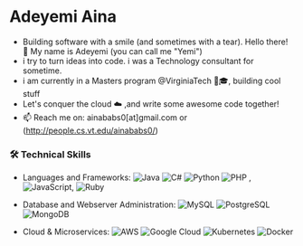 # Adeyemi Aina

- Building software with a smile (and sometimes with a tear). Hello there! 👋 My name is Adeyemi (you can call me "Yemi")
- i try to turn ideas into code. i was a Technology consultant for sometime.
- i am currently in a Masters program @VirginiaTech 💼🎓, building cool stuff
- Let's conquer the  cloud ☁️ ,and write some awesome code together!
- 📫 Reach me on: ainababs0[at]gmail.com or (http://people.cs.vt.edu/ainababs0/)

### 🛠️ Technical Skills
- Languages and Frameworks:  ![Java](https://img.shields.io/badge/-Java-red?style=flat&logo=java) ![C#](https://img.shields.io/badge/-CSharp-purple?style=flat&logo=c-sharp) ![Python](https://img.shields.io/badge/-Python-yellow?style=flat&logo=python) ![PHP](https://img.shields.io/badge/-PHP-blue?style=flat&logo=php) , ![JavaScript](https://img.shields.io/badge/-JavaScript-green?style=flat&logo=javascript), ![Ruby](https://img.shields.io/badge/-Ruby-orange?style=flat&logo=ruby)
  
- Database and Webserver Administration:  ![MySQL](https://img.shields.io/badge/-MySQL-blue?style=flat&logo=mysql) ![PostgreSQL](https://img.shields.io/badge/-PostgreSQL-lightblue?style=flat&logo=postgresql) ![MongoDB](https://img.shields.io/badge/-MongoDB-green?style=flat&logo=mongodb)
  
- Cloud & Microservices: ![AWS](https://img.shields.io/badge/-AWS-orange?style=flat&logo=amazon-aws) ![Google Cloud](https://img.shields.io/badge/-GoogleCloud-blue?style=flat&logo=google-cloud) ![Kubernetes](https://img.shields.io/badge/-Kubernetes-lightgrey?style=flat&logo=kubernetes) ![Docker](https://img.shields.io/badge/-Docker-blue?style=flat&logo=docker)
